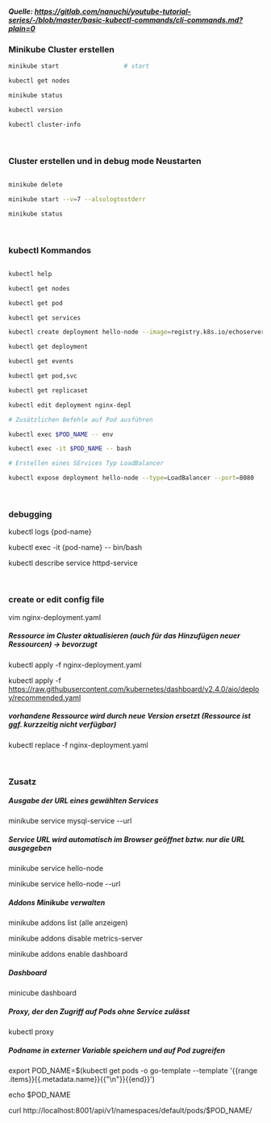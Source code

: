 ##### Quelle: https://gitlab.com/nanuchi/youtube-tutorial-series/-/blob/master/basic-kubectl-commands/cli-commands.md?plain=0

###  Minikube Cluster erstellen
```bash
minikube start                  # start

kubectl get nodes

minikube status

kubectl version

kubectl cluster-info

```

&nbsp;

### Cluster erstellen und in debug mode Neustarten
```bash

minikube delete

minikube start --v=7 --alsologtostderr

minikube status

```
&nbsp;

### kubectl Kommandos
```bash

kubectl help

kubectl get nodes

kubectl get pod

kubectl get services

kubectl create deployment hello-node --image=registry.k8s.io/echoserver:1.4

kubectl get deployment

kubectl get events

kubectl get pod,svc

kubectl get replicaset

kubectl edit deployment nginx-depl

# Zusätzlichen Befehle auf Pod ausführen 

kubectl exec $POD_NAME -- env                                          

kubectl exec -it $POD_NAME -- bash                                      

# Erstellen eines SErvices Typ LoadBalancer

kubectl expose deployment hello-node --type=LoadBalancer --port=8080    # Erstellen eines SErvices Typ LoadBalancer
```
&nbsp;

### debugging

kubectl logs {pod-name}

kubectl exec -it {pod-name} -- bin/bash

kubectl describe service httpd-service

&nbsp;

### create or edit config file

vim nginx-deployment.yaml

##### Ressource im Cluster aktualisieren (auch für das Hinzufügen neuer Ressourcen) -> bevorzugt
kubectl apply -f nginx-deployment.yaml

kubectl apply -f https://raw.githubusercontent.com/kubernetes/dashboard/v2.4.0/aio/deploy/recommended.yaml

##### vorhandene Ressource wird durch neue Version ersetzt (Ressource ist ggf. kurzzeitig nicht verfügbar)
kubectl replace -f nginx-deployment.yaml
  
&nbsp;

### Zusatz
##### Ausgabe der URL eines gewählten Services
minikube service mysql-service --url
 
##### Service URL wird automatisch im Browser geöffnet bztw. nur die URL ausgegeben
minikube service hello-node

minikube service hello-node --url
  
##### Addons Minikube verwalten
minikube addons list (alle anzeigen)

minikube addons disable metrics-server 

minikube addons enable dashboard

##### Dashboard
minicube dashboard 
  
##### Proxy, der den Zugriff auf Pods ohne Service zulässt
kubectl proxy
##### Podname in externer Variable speichern und auf Pod zugreifen
export POD_NAME=$(kubectl get pods -o go-template --template '{{range .items}}{{.metadata.name}}{{"\n"}}{{end}}')

echo $POD_NAME

curl http://localhost:8001/api/v1/namespaces/default/pods/$POD_NAME/

  
